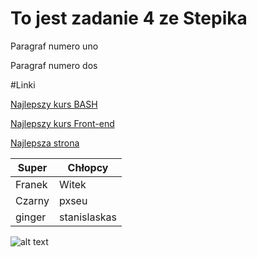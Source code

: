 # To jest zadanie 4 ze Stepika

Paragraf numero uno

Paragraf numero dos

#Linki

[Najlepszy kurs BASH](https://stepik.org/course/83989/)

[Najlepszy kurs Front-end](https://stepik.org/course/125441)

[Najlepsza strona](mev.pxseu.com/calculator)


|Super|Chłopcy|
|----------|----------|
|Franek|Witek|
|Czarny|pxseu|
|ginger|stanislaskas|

![alt text](https://github.com/MevWebDev/Markdown4/stepik-meme.jpg)

